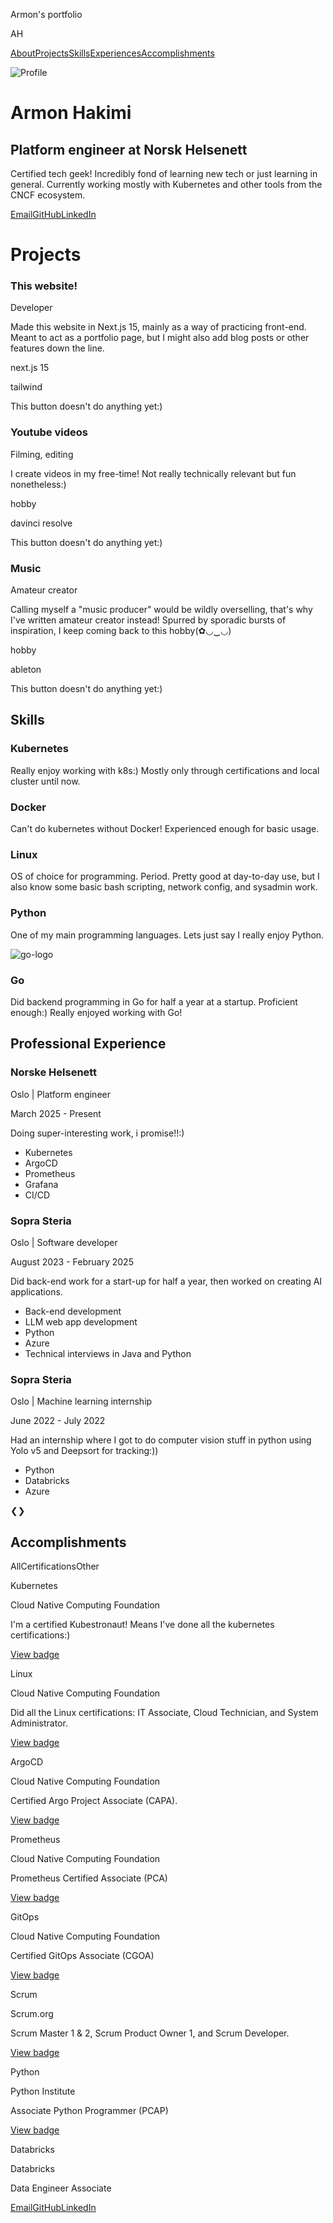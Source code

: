 Armon's portfolio

AH

[About](#about)[Projects](#projects)[Skills](#skills)[Experiences](#experiences)[Accomplishments](#accomplishments)

![Profile](/img/armon-hakimi.jpg)

Armon Hakimi
============

Platform engineer at Norsk Helsenett
------------------------------------

Certified tech geek! Incredibly fond of learning new tech or just learning in general. Currently working mostly with Kubernetes and other tools from the CNCF ecosystem.

[Email](mailto:armonah2@gmail.com)[GitHub](https://github.com/TheRealArmon/)[LinkedIn](https://www.linkedin.com/in/armon-hakimi)

Projects
========

### This website!

Developer

Made this website in Next.js 15, mainly as a way of practicing front-end. Meant to act as a portfolio page, but I might also add blog posts or other features down the line.

next.js 15

tailwind

This button doesn't do anything yet:)

### Youtube videos

Filming, editing

I create videos in my free-time! Not really technically relevant but fun nonetheless:)

hobby

davinci resolve

This button doesn't do anything yet:)

### Music

Amateur creator

Calling myself a "music producer" would be wildly overselling, that's why I've written amateur creator instead! Spurred by sporadic bursts of inspiration, I keep coming back to this hobby(✿◡‿◡)

hobby

ableton

This button doesn't do anything yet:)

Skills
------

### Kubernetes

Really enjoy working with k8s:) Mostly only through certifications and local cluster until now.

### Docker

Can't do kubernetes without Docker! Experienced enough for basic usage.

### Linux

OS of choice for programming. Period. Pretty good at day-to-day use, but I also know some basic bash scripting, network config, and sysadmin work.

### Python

One of my main programming languages. Lets just say I really enjoy Python.

![go-logo](/img/go-logo.png)

### Go

Did backend programming in Go for half a year at a startup. Proficient enough:) Really enjoyed working with Go!

Professional Experience
-----------------------

### Norske Helsenett

Oslo | Platform engineer

March 2025 - Present

Doing super-interesting work, i promise!!:)

* Kubernetes
* ArgoCD
* Prometheus
* Grafana
* CI/CD

### Sopra Steria

Oslo | Software developer

August 2023 - February 2025

Did back-end work for a start-up for half a year, then worked on creating AI applications.

* Back-end development
* LLM web app development
* Python
* Azure
* Technical interviews in Java and Python

### Sopra Steria

Oslo | Machine learning internship

June 2022 - July 2022

Had an internship where I got to do computer vision stuff in python using Yolo v5 and Deepsort for tracking:))

* Python
* Databricks
* Azure

❮❯

Accomplishments
---------------

AllCertificationsOther

Kubernetes

Cloud Native Computing Foundation

I'm a certified Kubestronaut! Means I've done all the kubernetes certifications:)

[View badge](https://www.credly.com/badges/c2bea2a4-d964-476c-8b1e-a48259d34fb9)

Linux

Cloud Native Computing Foundation

Did all the Linux certifications: IT Associate, Cloud Technician, and System Administrator.

[View badge](https://www.credly.com/badges/07485790-0631-433e-9d93-a97c2a618840)

ArgoCD

Cloud Native Computing Foundation

Certified Argo Project Associate (CAPA).

[View badge](https://www.credly.com/badges/0e235591-60f0-4dab-af4a-e53077507e86)

Prometheus

Cloud Native Computing Foundation

Prometheus Certified Associate (PCA)

[View badge](https://www.credly.com/badges/8c3c7072-2673-432d-b9ee-573d5ab5b2fb)

GitOps

Cloud Native Computing Foundation

Certified GitOps Associate (CGOA)

[View badge](https://www.credly.com/badges/c4f1b579-e124-44ae-a615-7a75abd84cde)

Scrum

Scrum.org

Scrum Master 1 & 2, Scrum Product Owner 1, and Scrum Developer.

[View badge](https://www.credly.com/badges/9211ba52-ce36-4256-a0ed-d0d75e85c58e)

Python

Python Institute

Associate Python Programmer (PCAP)

[View badge](https://www.credly.com/badges/a0435098-6741-44b3-b311-01804b5da1a3)

Databricks

Databricks

Data Engineer Associate

[Email](mailto:armonah2@gmail.com)[GitHub](https://github.com/TheRealArmon/)[LinkedIn](https://www.linkedin.com/in/armon-hakimi)